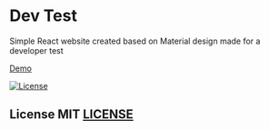# Dev Test 

Simple React website created based on Material design made for a developer test 

[Demo](https://frontend-devtest.herokuapp.com/) 

[![License](https://img.shields.io/github/license/JuniorMiksza8/devtest-frontend)](https://opensource.org/licenses/MIT) 

## License MIT [LICENSE](LICENSE)
